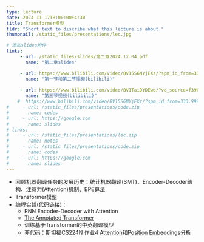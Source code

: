 ```yaml
---
type: lecture
date: 2024-11-17T8:00:00+4:30
title: Transformer模型
tldr: "Short text to discribe what this lecture is about."
thumbnail: /static_files/presentations/lec.jpg

# 添加slides附件
links: 
     - url: /static_files/slides/第二章2024.12.04.pdf
       name: "第二章slides"

     - url: https://www.bilibili.com/video/BV15S6NYjEXz/?spm_id_from=333.999.0.0
       name: "第一节和第二节视频(bilibili)"
     
     - url: https://www.bilibili.com/video/BV1TaiDYDEwo/?vd_source=f390fbd44eabbd79d483210d5a4d770e
       name: "第三节视频(bilibili)"
    #  https://www.bilibili.com/video/BV15S6NYjEXz/?spm_id_from=333.999.list.card_archive.click&vd_source=f390fbd44eabbd79d483210d5a4d770e
#     - url: /static_files/presentations/code.zip
#       name: codes
#     - url: https://google.com
#       name: slides
# links: 
#     - url: /static_files/presentations/lec.zip
#       name: notes
#     - url: /static_files/presentations/code.zip
#       name: codes
#     - url: https://google.com
#       name: slides
---
```

* 回顾机器翻译任务的发展历史：统计机器翻译(SMT)、Encoder-Decoder结构、注意力(Attention)机制、BPE算法
* Transformer模型
* 编程实践([代码链接](https://github.com/MachineLovesLearning/llm101_codes))：
  - RNN Encoder-Decoder with Attention
  - [The Annotated Transformer](https://nlp.seas.harvard.edu/annotated-transformer/)
  - 训练基于Transformer的中英翻译模型
  - 非代码：斯坦福CS224N 作业4 [Attention和Position Embeddings分析](https://web.stanford.edu/class/cs224n/assignments/a4_spr24_student_handout.pdf)
  
